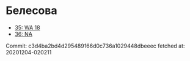 # Белесова
- [35: WA 18](35.md)
- [36: NA](36.md)

Commit: c3d4ba2bd4d295489166d0c736a1029448dbeeec
 fetched at: 20201204-020211

